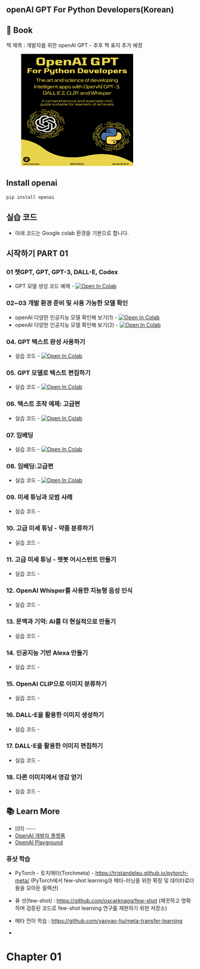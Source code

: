 ## openAI GPT For Python Developers(Korean)



## 🚀 Book 
책 제목 : 개발자를 위한 openAI GPT - 추후 책 표지 추가 예정

<figure>
    <img src="https://github.com/LDJWJ/openAIGPT_kor/blob/main/bookcover.png" alt="kaggle" width=300 height=300>
</figure>

## Install openai
```bash
pip install openai
```

## 실습 코드
 * 아래 코드는 Google colab 환경을 기본으로 합니다.

## 시작하기 PART 01

### 01 챗GPT, GPT, GPT-3, DALL-E, Codex 
 * GPT 모델 생성 코드 예제 - [![Open In Colab](https://colab.research.google.com/assets/colab-badge.svg)](https://colab.research.google.com/github/LDJWJ/openAIGPT_kor/blob/main/01_GPT_Example.ipynb)

### 02~03 개발 환경 준비 및 사용 가능한 모델 확인
 * openAI 다양한 인공지능 모델 확인해 보기(1) - [![Open In Colab](https://colab.research.google.com/assets/colab-badge.svg)](https://colab.research.google.com/github/LDJWJ/openAIGPT_kor/blob/main/02_prepareing_Develoment.ipynb)
 * openAI 다양한 인공지능 모델 확인해 보기(2) - [![Open In Colab](https://colab.research.google.com/assets/colab-badge.svg)](https://colab.research.google.com/github/LDJWJ/openAIGPT_kor/blob/main/03_availmodels.ipynb)

### 04. GPT 텍스트 완성 사용하기
 * 실습 코드 - [![Open In Colab](https://colab.research.google.com/assets/colab-badge.svg)](https://colab.research.google.com/github/LDJWJ/openAIGPT_kor/blob/main/04_GPT_Completion.ipynb)
 
### 05. GPT 모델로 텍스트 편집하기
 * 실습 코드 - [![Open In Colab](https://colab.research.google.com/assets/colab-badge.svg)](https://colab.research.google.com/github/LDJWJ/openAIGPT_kor/blob/main/05_TEXT_EDIT_WITH_GPT.ipynb)

### 06. 텍스트 조작 예제: 고급편
 * 실습 코드 - [![Open In Colab](https://colab.research.google.com/assets/colab-badge.svg)](https://colab.research.google.com/github/LDJWJ/openAIGPT_kor/blob/main/06_Text_Manipulation_Example.ipynb)

### 07. 임베딩
 * 실습 코드 - [![Open In Colab](https://colab.research.google.com/assets/colab-badge.svg)](https://colab.research.google.com/github/LDJWJ/openAIGPT_kor/blob/main/07_Embedding.ipynb)

### 08. 임베딩:고급편
 * 실습 코드 - [![Open In Colab](https://colab.research.google.com/assets/colab-badge.svg)](https://colab.research.google.com/github/LDJWJ/openAIGPT_kor/blob/main/08_Embedding_Advanced.ipynb)  

### 09. 미세 튜닝과 모범 사례
 * 실습 코드 - 

### 10. 고급 미세 튜닝 - 약품 분류하기
 * 실습 코드 - 

### 11. 고급 미세 튜닝 - 챗봇 어시스턴트 만들기 
 * 실습 코드 - 
 
### 12. OpenAI Whisper를 사용한 지능형 음성 인식
 * 실습 코드 - 
 
### 13. 문맥과 기억: AI를 더 현실적으로 만들기
 * 실습 코드 - 
 
### 14. 인공지능 기반 Alexa 만들기 
 * 실습 코드 - 

### 15. OpenAI CLIP으로 이미지 분류하기
 * 실습 코드 - 
 
### 16. DALL-E을 활용한 이미지 생성하기
 * 실습 코드 - 

### 17. DALL-E을 활용한 이미지 편집하기
 * 실습 코드 - 
 
### 18. 다른 이미지에서 영감 얻기
 * 실습 코드 - 

## 📚 Learn More
 - [01] ----
 - [OpenAI 개발자 플랫폼](https://platform.openai.com/)
 - [OpenAI Playground](https://platform.openai.com/playground)

### 퓨샷 학습
  - PyTorch - 토치메타(Torchmeta) - https://tristandeleu.github.io/pytorch-meta/ (PyTorch에서 few-shot learning과 메타-러닝을 위한 확장 및 데이터로더들을 모아둔 컬렉션)
  - 퓨 샷(few-shot) : https://github.com/oscarknagg/few-shot (깨끗하고 명확하며 검증된 코드로 few-shot learning 연구를 재현하기 위한 저장소)
  - 메타 전이 학습 : https://github.com/yaoyao-liu/meta-transfer-learning

  - 
# Chapter 01
